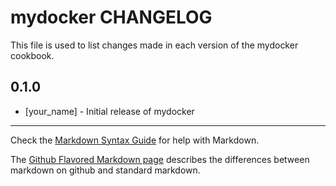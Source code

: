 # mydocker CHANGELOG

This file is used to list changes made in each version of the mydocker cookbook.

## 0.1.0
- [your_name] - Initial release of mydocker

- - -
Check the [Markdown Syntax Guide](http://daringfireball.net/projects/markdown/syntax) for help with Markdown.

The [Github Flavored Markdown page](http://github.github.com/github-flavored-markdown/) describes the differences between markdown on github and standard markdown.
